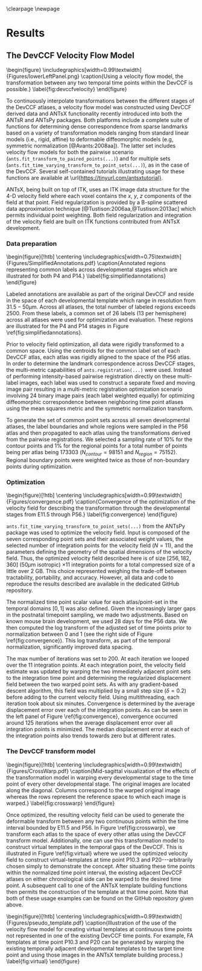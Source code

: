 \clearpage
\newpage

# Results

<!--
## Template building

Template building using ANTsX tools was first described in the context of
hippocampal studies [@Avants:2010aa].  Multi-modal and symmetrical variants were
subsequently described as part of a proposed brain tumor segmentation approach
based on random forests [@Tustison:2015vl].  Template building
capabilities are available in both ANTsPy (``ants.build_template(...)``) and
ANTsR (``buildTemplate(...)``) as well as part of 
the core ANTs package (e.g., ``antsMultivariateTemplateConstruction.sh``).

### Data preparation

Multi-modal symmetric template construction is performed separately for each
developmental stage. Prior to optimization, preprocessing can include several
steps not all of which are required but are dependent on the data and the
particular requirements of the study.  For MRI scans, inhomogeneity correction
is often necessary and can be performed using the ANTsPy function
``ants.n4_bias_field_correction(...)`` which is a wrapper for the N4 algorithm
[@Tustison:2010ac].  Denoising is another preprocessing step that can
potentially improve template quality results.  The ANTsPy function
``ants.denoise_image(...)`` is an implementation of a well-known denoising
algorithm [@Manjon:2010aa].  For a typical image, both of these steps takes
approximately on the order of a couple minutes.  In ANTsX, due to legacy code
issues, only bias correction is wrapped with template building so one need not
perform this step prior to optimization.  In addition,
brain extraction has demonstrated improved performance in the context of human
brain normalization [@Klein:2010ab] and is similarly used in mouse brain
registration to maximize alignment.  Various approaches within ANTs are possible
including a template-based approach ``antsBrainExtraction.sh`` or using deep
learning ``antspynet.mouse_brain_extraction(...)``.  Additionally, it is
important to ensure a standardized orientation, similar to the Dicom standard
for human brain imaging.  A study requirement of template bilateral symmetry is
also an important consideration prior to template generation.  This can 
be performed by either flipping all the input images contralaterally such that
all input specimens are represented twice or one can generate an initial 
asymmetric template, flipping it contralaterally, and using the two asymmetric 
templates in a subsequent template generation call to create a single symmetric 
template.  For multi-modal templates, all the images for a single specimen need
to be mutually aligned in the same image space prior to optimization.  After 
selecting the target image space for a particular specimen (e.g., T2-weighted MRI),
this can be performed with a rigid transform registration call using 
``ants.registration(...)``.  It should be noted that for most applications, the 
general heuristic of $\approx 10$ randomly sampled specimens is sufficient for
a satisfactory template.

In the case of the DevCCF, bias correction was employed in generating the
multiple stage templates using the shell script
``antsMultivariateConstruction.sh``.  Brain extraction was applied to the
postnatal images.  Template symmetrization employed the original and
contralateral versions of all specimen images.

### Optimization {-}

Template generation is initialized with either a user-provided image or a
bootstrapped initialization template constructed from the input data.  If the
latter is selected, the voxelwise averaged image for each modality is
constructed followed by a linear registration of each specimen to this template
initialization which refines the estimate.  The former option is often used
where computational considerations are important.  For example, this initial
template can be generated using low resolution input data or only a subset of
the input cohort.  This higher quality initial estimate can then be further
refined using the entire data set at full resolution.  

Following template initialization, each specimen is registered to the current
template estimate, which can be performed in parallel.  After the current round
of registrations is complete, a voxelwise average of each modality is performed
with optional Laplacian sharpening followed by a "shape update" step. This shape
update step is used to warp the current estimate of the template so that its
shape is closer to the mean shape of the input data.  Implementation-wise this
is done by averaging each displacement field that points from the template to
the affinely warped specimen.  This average displacement field is then used to
deform the voxelwise-averaged template.  Shape and intensity template
convergence typically occurs in four deformable iterations.

-->

<!--
############################################
############################################
############################################
############################################
-->

## The DevCCF Velocity Flow Model

\begin{figure}
\includegraphics[width=0.99\textwidth]{Figures/lowerLeftPanel.png}
\caption{Using a velocity flow model, the transformation between any two
temporal time points within the DevCCF is possible.}
\label{fig:devccfvelocity}
\end{figure}

To continuously interpolate transformations between the different stages of the
DevCCF atlases, a velocity flow model was constructed using DevCCF derived data
and ANTsX functionality recently introduced into both the ANTsR and ANTsPy
packages.  Both platforms include a complete suite of functions for determining
dense correspondence from sparse landmarks based on a variety of transformation
models ranging from standard linear models (i.e., rigid, affine) to deformable
diffeomorphic models (e.g, symmetric normalization [@Avants:2008aa]).  The
latter set includes velocity flow models for both the pairwise scenario
(``ants.fit_transform_to_paired_points(...)``) and for multiple sets
(``ants.fit_time_varying_transform_to_point_sets(...)``), as in the case of the
DevCCF. Several self-contained tutorials illustrating usage for these functions 
are available at \url{https://tinyurl.com/antsxtutorial}.

ANTsX, being built on top of ITK, uses an ITK image data structure for the 4-D
velocity field where each voxel contains the $x$, $y$, $z$ components of the
field at that point. Field regularization is provided by a B-spline scattered
data approximation technique [@Tustison:2006aa,@Tustison:2013ac] which permits
individual point weighting.  Both field regularization and integration of
the velocity field are built on ITK functions contributed from ANTsX
development.  

### Data preparation

\begin{figure}[!htb]
\centering
\includegraphics[width=0.75\textwidth]{Figures/SimplifiedAnnotations.pdf}
\caption{Annotated regions representing common labels across developmental stages which
are illustrated for both P4 and P14.}
\label{fig:simplifiedannotations}
\end{figure}

Labeled annotations are available as part of the original DevCCF and reside
in the space of each developmental template which range in resolution from 
$31.5-50 \mu$m.  Across all atlases, the total number of labeled regions exceeds 
2500.  From these labels, a common set of 26 labels (13 per hemisphere) across 
all atlases were used for optimization and evaluation.  These regions are 
illustrated for the P4 and P14 stages in Figure \ref{fig:simplifiedannotations}.

Prior to velocity field optimization, all data were rigidly transformed to a
common space.  Using the centroids for the common label set of each DevCCF
atlas, each atlas was rigidly aligned to the space of the P56 atlas. In order to
determine the landmark correspondence across DevCCF stages, the multi-metric
capabilities of ``ants.registration(...)`` were used. Instead of performing
intensity-based pairwise registration directly on these multi-label images, each
label was used to construct a separate fixed and moving image pair resulting in
a multi-metric registration optimization scenario involving 24 binary image
pairs (each label weighted equally) for optimizing diffeomorphic correspondence
between neighboring time point atlases using the mean squares metric and the
symmetric normalization transform.

To generate the set of common point sets across all seven developmental atlases,
the label boundaries and whole regions were sampled in the P56 atlas and then
propagated to each atlas using the transformations derived from the pairwise
registrations.  We selected a sampling rate of 10\% for the contour points and
1\% for the regional points for a total number of points being per atlas being
$173303$ ($N_{contour} = 98151$ and $N_{region}=75152$). Regional boundary
points were weighted twice as those of non-boundary points during optimization.  

### Optimization

\begin{figure}[!htb]
\centering
\includegraphics[width=0.99\textwidth]{Figures/convergence.pdf}
\caption{Convergence of the optimization of the velocity field for describing the 
transformation through the developmental stages from E11.5 through P56.}
\label{fig:convergence}
\end{figure}

``ants.fit_time_varying_transform_to_point_sets(...)`` from the ANTsPy package
was used to optimize the velocity field. Input is composed of the seven corresponding
point sets and their associated weight values, the selected number of
integration points for the velocity field ($N=11$), and the parameters defining
the geometry of the spatial dimensions of the velocity field.  Thus, the optimized 
velocity field described here is of size $[256, 182, 360]$
($50 \mu$m isotropic) $\times 11$ integration points for a total compressed
size of a little over 2 GB.  This choice represented weighing the trade-off 
between tractability, portability, and accuracy.  However,  all
data and code to reproduce the results described are available in the dedicated 
GitHub repository.

The normalized time point scalar value for each atlas/point-set in the temporal
domains $[0, 1]$ was also defined. Given the increasingly larger gaps in the
postnatal timepoint sampling, we made two adjustments.  Based on known mouse
brain development, we used 28 days for the P56 data.  We then computed the log
transform of the adjusted set of time points prior to normalization between 0
and 1 (see the right side of Figure \ref{fig:convergence}).  This log transform,
as part of the temporal normalization, significantly improved data spacing. 

The max number of iterations was set to 200.  At each iteration we looped over
the 11 integration points. At each integration point, the velocity field
estimate was updated by warping the two immediately adjacent point sets to the
integration time point and determining the regularized displacement field
between the two warped point sets.  As with any gradient-based descent
algorithm, this field was multiplied by a small step size ($\delta = 0.2$)
before adding to the current velocity field.  Using multithreading, each
iteration took about six minutes. Convergence is determined by the average
displacement error over each of the integration points. As can be seen in the
left panel of Figure \ref{fig:convergence}, convergence occurred around 125
iterations when the average displacement error over all integration points is
minimized. The median displacement error at each of the integration points also
trends towards zero but at different rates. 

<!-- 
\begin{figure}[!htb]
\centering
\includegraphics[width=0.75\textwidth]{Figures/warpedP56Volumes.pdf}
\caption{After the velocity field is generated, we can use it to warp
the simplified labels of the P56 atlas continuously over the interval
$[0, 1]$ and plot the volumes of the atlas regions.  Note how they 
compare with the volumes of the same regions in the other atlases.}
\label{fig:warpedP56}
\end{figure} 
-->


<!-- 
After optimization, we use the velocity field to warp
the P56 set of labels to each of the other atlas time points to compare the
volumes of the different simplified annotated regions.  This is shown in Figure
\ref{fig:warpedP56}. 
-->



### The DevCCF transform model

\begin{figure}[!htb]
\centering
\includegraphics[width=0.99\textwidth]{Figures/CrossWarp.pdf}
\caption{Mid-sagittal visualization of the effects of the transformation model in
warping every developmental stage to the time point of every other developmental
stage.  The original images are located along the diagonal.  Columns correspond
to the warped original image whereas the rows represent the reference space to which
each image is warped.}
\label{fig:crosswarp}
\end{figure}

Once optimized, the resulting velocity field can be used to generate the
deformable transform between any two continuous points within the time interval
bounded by E11.5 and P56.  In Figure \ref{fig:crosswarp}, we transform each
atlas to the space of every other atlas using the DevCCF transform model.
Additionally, one can use this transformation model to construct virtual
templates in the temporal gaps of the DevCCF.  This is illustrated in Figure
\ref{fig:virtual} where we used the optimized velocity field to construct
virtual-templates at time point P10.3 and P20---arbitrarily chosen simply to
demonstrate the concept.  After situating these time points within the
normalized time point interval, the existing adjacent DevCCF atlases on either
chronological side can be warped to the desired time point. A subsequent call to
one of the ANTsX template building functions then permits the construction of
the template at that time point.  Note that both of these usage examples can be
found on the GitHub repository given above.

\begin{figure}[!htb]
\centering
\includegraphics[width=0.99\textwidth]{Figures/pseudo_template.pdf}
\caption{Illustration of the use of the velocity flow model for creating virtual templates
at continuous time points not represented in one of the existing DevCCF time points.
For example, FA templates at time point P10.3 and P20 can be generated by warping the 
existing temporally adjacent developmental templates to the target time point and using 
those images in the ANTsX template building process.}
\label{fig:virtual}
\end{figure}
